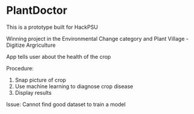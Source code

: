 # PlantDoctor
This is a prototype built for HackPSU

Winning project in the Environmental Change category and Plant Village - Digitize Argriculture

App tells user about the health of the crop

Procedure:

1) Snap picture of crop
2) Use machine learning to diagnose crop disease
3) Display results

Issue:
Cannot find good dataset to train a model


